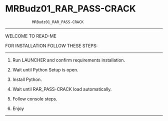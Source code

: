 # MRBudz01_RAR_PASS-CRACK

				MRBudz01_RAR_PASS-CRACK
____________________________________________________________________________
WELCOME TO READ-ME

FOR INSTALLATION FOLLOW THESE STEPS:

____________________________________________________________________________

1) Run LAUNCHER and confirm requirements installation.

2) Wait until Python Setup is open.

3) Install Python.

4) Wait until RAR_PASS-CRACK load automatically.

5) Follow console steps.

6) Enjoy

____________________________________________________________________________
